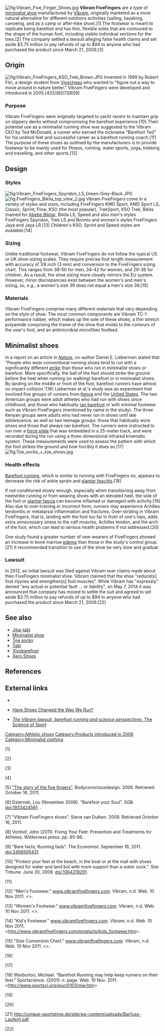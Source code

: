 ![](Vibram_Five_Finger_Shoes.jpg "fig:Vibram_Five_Finger_Shoes.jpg")
**Vibram FiveFingers** are a type of [minimalist
shoe](minimalist_shoe "wikilink") manufactured by
[Vibram](Vibram "wikilink"), originally marketed as a more natural
alternative for different outdoors activities (sailing, kayaking,
canoeing, and as a camp or after-hike shoe).[1] The footwear is meant to
replicate being barefoot and has thin, flexible soles that are contoured
to the shape of the human foot, including visible individual sections
for the toes.[2] The company settled a lawsuit alleging false health
claims and set aside $3.75 million to pay refunds of up to $94 to anyone
who had purchased the product since March 21, 2009.[3]

## Origin

![](Vibram_FiveFingers_KSO_Trek_Brown.JPG "fig:Vibram_FiveFingers_KSO_Trek_Brown.JPG")
Invented in 1999 by Robert Fliri, a design student from
[Vinschgau](Vinschgau "wikilink") who wanted to "figure out a way to
move around in nature better." Vibram FiveFingers were developed and
introduced in 2005.[4][5][6][7][8][9]

### Purpose

Vibram FiveFingers were originally targeted to yacht racers to maintain
grip on slippery decks without compromising the barefoot experience.[10]
Their potential use as a minimalist running shoe was suggested to the
Vibram CEO by Ted McDonald, a runner who earned the nickname "Barefoot
Ted" for his unshod feet and successful career as a barefoot running
coach.[11] The purpose of these shoes as outlined by the manufacturers
is to provide footwear to be mainly used for fitness, running, water
sports, yoga, trekking and travelling, and other sports.[12]

## Design

### Styles

![](Vibram_FiveFingers_Spyridon_LS_Green-Grey-Black.JPG "fig:Vibram_FiveFingers_Spyridon_LS_Green-Grey-Black.JPG")
![](FiveFingers_Bikila_top_view_2.jpg "fig:FiveFingers_Bikila_top_view_2.jpg")
Vibram FiveFingers come in a variety of styles and sizes, including
FiveFingers KMD Sport, KMD Sport LS, Classic, Sprint, Flow, KSO (the
most popular), TrekSport, KSO Trek, Bikila (named for [Abebe
Bikila](Abebe_Bikila "wikilink")), Bikila LS, Speed and also men's
styles FiveFingers Spyridon, Trek LS and Bormio and women's styles
FiveFingers Jaya and Jaya LR.[13] Children's KSO, Sprint and Speed
styles are available.[14]

### Sizing

Unlike traditional footwear, Vibram FiveFingers do not follow the
typical US or UK shoe-sizing scales. They require precise foot length
measurement with accuracy of 1/8 inch (3 mm) and conversion to the
FiveFingers sizing chart. This ranges from 38–50 for men, 34–42 for
women, and 29–36 for children. As a result, the shoe sizing more closely
mirrors the EU system. However, minor discrepancies exist between the
women's and men's sizing, so, *e.g.*, a women's size 39 does not equal a
men's size 39.[15]

### Materials

Vibram FiveFingers comprise many different materials that vary depending
on the style of shoe. The most common components are Vibram TC-1
performance rubber, which makes up the sole of these shoes, a thin
stretch polyamide comprising the frame of the shoe that molds to the
contours of the user's foot, and an antimicrobial microfiber footbed.

## Minimalist shoes

In a report on an article in *[Nature](Nature_(journal) "wikilink")*,
co-author Daniel E. Lieberman stated that "People who wear conventional
running shoes tend to run with a significantly different
[strike](Foot_strike_(gait)#Foot_strike "wikilink") than those who run
in minimalist shoes or barefoot. More specifically, the ball of the foot
should strike the ground before the heel when running (or walking)
barefoot or in minimalist shoes. By landing on the middle or front of
the foot, barefoot runners have almost no impact collision."[16]
Lieberman et al.'s study was an experiment that involved five groups of
runners from [Kenya](Kenya "wikilink") and the [United
States](United_States "wikilink"). The two American groups were adult
athletes who had run with shoes since childhood, and those who
habitually [ran barefoot](barefoot_running "wikilink") or with minimal
footwear such as Vibram FiveFingers (mentioned by name in the study).
The three Kenyan groups were adults who had never run in shoes until
late adolescence, as well as two teenage groups: those that habitually
wore shoes and those that always ran barefoot. The runners were
instructed to run over a [force plate](force_plate "wikilink") that was
embedded in a 25-meter track, and were recorded during the run using a
three-dimensional infrared kinematic system. These measurements were
used to assess the pattern with which the foot strikes the ground and
how forcibly it does so.[17]
![](Toe_socks_+_toe_shoes.jpg "fig:Toe_socks_+_toe_shoes.jpg")

### Health effects

[Barefoot running](Barefoot_running "wikilink"), which is similar to
running with FiveFingers on, appears to decrease the risk of ankle
sprain and [plantar fasciitis](plantar_fasciitis "wikilink").[18]

If not conditioned slowly enough, especially when transitioning away
from heelstrike running or from wearing shoes with an elevated heel, the
sole of the foot or [plantar fascia](plantar_fascia "wikilink") can
become inflamed or damaged with activity.[19] Also due to over-training
or incorrect form, runners may experience Achilles tendonitis or
metatarsal inflammation and fractures. Over-striding in Vibram
FiveFingers, that is, landing with the foot too far in front of one's
hips, adds extra unnecessary stress to the calf muscles, Achilles
tendon, and the arch of the foot, which can lead to serious health
problems if not addressed.[20]

One study found a greater number of new wearers of FiveFingers showed an
increase in bone marrow [edema](edema "wikilink") than those in the
study's control group.[21] It recommended transition to use of the shoe
be very slow and gradual.

### Lawsuit

In 2012, an initial lawsuit was filed against Vibram over claims made
about their FiveFingers minimalist shoe. Vibram claimed that the shoe
"reduce\[s\] foot injuries and strengthen\[s\] foot muscles". While
Vibram has "expressly" denied "any actual or potential fault ... or
liability", on May 7, 2014 it was announced that company has moved to
settle the suit and agreed to set aside $3.75 million to pay refunds of
up to $94 to anyone who had purchased the product since March 21,
2009.[22]

## See also

-   [Jika-tabi](Jika-tabi "wikilink")
-   [Minimalist shoe](Minimalist_shoe "wikilink")
-   [Toe socks](Toe_socks "wikilink")
-   [Tabi](Tabi "wikilink")
-   [Vivobarefoot](Vivobarefoot "wikilink")
-   [Xero Shoes](Xero_Shoes "wikilink")

## References

## External links

-

-   [Have Shoes Changed the Way We
    Run?](http://news.bbc.co.uk/2/hi/science/nature/8483401.stm)

-   [*The Vibram lawsuit, barefoot running and science perspectives*,
    The Science of
    Sport](http://sportsscientists.com/2014/05/vibram-lawsuit-barefoot-running-common-sense/)

[Category:Athletic shoes](Category:Athletic_shoes "wikilink")
[Category:Products introduced in
2006](Category:Products_introduced_in_2006 "wikilink")
[Category:Minimalist clothing](Category:Minimalist_clothing "wikilink")

[1]

[2]

[3]

[4]

[5] ["The story of the five
fingers"](http://bodyconsciousdesign.com/uploads/interview_fliri_for_publication.pdf).
Bodyconsciousdesign. 2006. Retrieved October 16, 2011.

[6] Dziernak, Lou (November 2009). "Barefoot your Soul". SGB.
<doi:1933424561>. .

[7] "Vibram FiveFingers shoes". Steve van Dulken. 2009. Retrieved
October 16, 2011.

[8] Vonhof, John (2011). Fixing Your Feet: Prevention and Treatments for
Athletes. Wilderness press. pp. 85-86. .

[9] "Bare facts; Running fads". The Economist. September 16, 2011.
<doi:2458505431>.

[10] "Protect your feet at the beach, in the boat or at the mall with
shoes designed for water and land but with more support than a water
sock.". Star Tribune. June 20, 2006. <doi:1064219291>.

[11]

[12] "Men's Footwear." www.vibramfivefingers.com. Vibram, n.d. Web. 10
Nov 2011. \<\>.

[13] "Women's Footwear." www.vibramfivefingers.com. Vibram, n.d. Web. 10
Nov 2011. \<\>.

[14] "Kid's Footwear." www.vibramfivefingers.com. Vibram, n.d. Web. 10
Nov 2011.
\<<http://www.vibramfivefingers.com/products/kids_footwear.htm>\>.

[15] "Size Conversion Chart." www.vibramfivefingers.com. Vibram, n.d.
Web. 10 Nov 2011. \<\>.

[16]

[17]

[18] Warburton, Michael. "Barefoot Running may help keep runners on
their feet." Sportscience. (2001): n. page. Web. 10 Nov. 2011.
\<<http://www.sportsci.org/jour/0103/mw.htm>\>

[19]

[20]

[21] <http://unique-sportstime.de/site/wp-content/uploads/Barfuss-Laufen1.pdf>

[22]